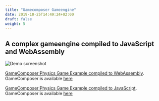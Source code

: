 ```yaml
---
title: "Gamecomposer Gameengine"
date: 2019-10-25T14:49:24+02:00
draft: false
weight: 5
---
```


## A complex gameengine compiled to JavaScript and WebAssembly

![Demo screenshot](/Bytecoder/docassets/gameenginedemo.png)


[GameComposer Physics Game Example compiled to WebAssembly](https://www.mirkosertic.de/examples/gameengine/index.html). GameComposer is available [here](https://github.com/mirkosertic/GameComposer)

[GameComposer Physics Game Example compiled to JavaScript](https://www.mirkosertic.de/examples/gameengine/indexjs.html). GameComposer is available [here](https://github.com/mirkosertic/GameComposer)
